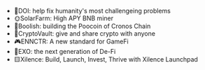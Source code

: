 
- 🔴DOI: help fix humanity's most challengeing problems 
- 🌞SolarFarm: High APY BNB miner
- 🐂Boolish: building the Poocoin of Cronos Chain
- 🏦CryptoVault: give and share crypto with anyone
- 🎮ENNCTR: A new standard for GameFi
- 🔷EXO: the next generation of De-Fi
- 🟨Xilence: Build, Launch, Invest, Thrive with Xilence Launchpad
